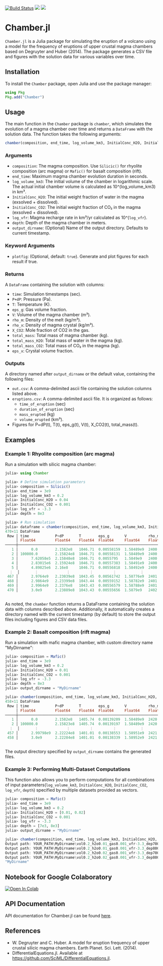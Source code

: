 [![Build Status](https://github.com/brown-ccv/Chamber.jl/actions/workflows/test.yml/badge.svg)](https://github.com/brown-ccv/Chamber.jl/actions?query=workflows/test)
[![][docs-stable-img]][docs-stable-url]
[![][docs-dev-img]][docs-dev-url]

# Chamber.jl
`Chamber.jl` is a Julia package for simulating the eruption of a volcano using a model for the frequency of eruptions of upper crustal magma chambers based on Degruyter and Huber (2014). The package generates a CSV file and figures with the solution data for various variables over time.

## Installation
To install the `Chamber` package, open Julia and use the package manager:

```julia
using Pkg
Pkg.add("Chamber")
```

## Usage
The main function in the `Chamber` package is `chamber`, which simulates the evolution of a magma chamber over time and returns a `DataFrame` with the solution data. The function takes the following arguments:
```julia
chamber(composition, end_time, log_volume_km3, InitialConc_H2O, InitialConc_CO2, log_vfr, depth, output_dirname; kwargs...)
```
### Arguments
- `composition`: The magma composition. Use `Silicic()` for rhyolite composition (arc magma) or `Mafic()` for basalt composition (rift).
- `end_time`: Maximum magma chamber evolution duration in seconds.
- `log_volume_km3`: The initial volume of the chamber in logarithmic scale. The actual initial chamber volume is calculated as 10^(log_volume_km3) in km³.
- `InitialConc_H2O`: The initial weight fraction of water in the magma (exsolved + dissolved).
- `InitialConc_CO2`: The initial weight fraction of CO₂ in the magma (exsolved + dissolved).
- `log_vfr`: Magma recharge rate in km³/yr calculated as 10^(`log_vfr`).
- `depth`: Depth of the magma chamber in meters.
- `output_dirname`: (Optional) Name of the output directory. Defaults to current timestamp.

### Keyword Arguments
- `plotfig`: (Optional, default: `true`). Generate and plot figures for each result if true.

### Returns
A `DataFrame` containing the solution with columns:
- `time`: Simulation timestamps (sec).
- `P+dP`: Pressure (Pa).
- `T`: Temperature (K).
- `eps_g`: Gas volume fraction.
- `V`: Volume of the magma chamber (m³).
- `rho_m`: Density of the melt (kg/m³).
- `rho_x`: Density of magma crystal (kg/m³).
- `X_CO2`: Mole fraction of CO2 in the gas.
- `total_mass`: Total mass of magma chamber (kg).
- `total_mass_H2O`: Total mass of water in the magma (kg).
- `total_mass_CO2`: Total mass of CO₂ in the magma (kg).
- `eps_x`: Crystal volume fraction.

### Outputs
A directory named after `output_dirname` or the default value, containing the following files:
- `out.csv`: A comma-delimited ascii file containing the solution columns listed above.
- `eruptions.csv`: A comma-delimited ascii file. It is organized as follows:
  - `time_of_eruption` (sec)
  - `duration_of_eruption` (sec)
  - `mass_erupted` (kg)
  - `volume_erupted` (km³).
- Figures for P+dP(t), T(t), eps_g(t), V(t), X_CO2(t), total_mass(t).

## Examples
### Example 1: Rhyolite composition (arc magma)
Run a simulation with silicic magma chamber:
```julia
julia> using Chamber

julia> # Define simulation parameters
julia> composition = Silicic()
julia> end_time = 3e9
julia> log_volume_km3 = 0.2
julia> InitialConc_H2O = 0.04
julia> InitialConc_CO2 = 0.001
julia> log_vfr = -3.3
julia> depth = 8e3

julia> # Run simulation
julia> dataframe = chamber(composition, end_time, log_volume_km3, InitialConc_H2O, InitialConc_CO2, log_vfr, depth)
470×11 DataFrame
 Row │ time            P+dP       T        eps_g       V          rho_m    rho_x    X_CO2     total_mass  total_mass_H2O  total_mass_CO2
     │ Float64         Float64    Float64  Float64     Float64    Float64  Float64  Float64   Float64     Float64         Float64
─────┼───────────────────────────────────────────────────────────────────────────────────────────────────────────────────────────────────
   1 │      0.0        2.1582e8   1046.71  0.00558159  1.58489e9  2400.0   2600.0   0.346043  3.83394e12      1.54039e11       3.85098e9
   2 │ 100000.0        2.15824e8  1046.71  0.00558131  1.58489e9  2400.0   2600.0   0.34605   3.83395e12      1.54039e11       3.85099e9
   3 │      7.62058e5  2.15848e8  1046.71  0.0055795   1.5849e9   2400.01  2600.01  0.346101  3.83397e12      1.5404e11        3.85101e9
   4 │      2.83015e6  2.15924e8  1046.71  0.00557383  1.58491e9  2400.03  2600.03  0.346259  3.83405e12      1.54044e11       3.85109e9
   5 │      4.89825e6  2.16e8     1046.71  0.00556818  1.58492e9  2400.04  2600.05  0.346418  3.83413e12      1.54047e11       3.85117e9
  ⋮  │       ⋮             ⋮         ⋮         ⋮           ⋮         ⋮        ⋮        ⋮          ⋮             ⋮               ⋮
 467 │      2.9764e9   2.23039e8  1043.45  0.00561742  1.58776e9  2401.81  2601.96  0.337852  3.8504e12       1.547e11         3.86751e9
 468 │      2.9864e9   2.23399e8  1043.44  0.00559152  1.58782e9  2401.9   2602.06  0.338571  3.85078e12      1.54716e11       3.86789e9
 469 │      2.9964e9   2.2376e8   1043.43  0.00556579  1.58788e9  2401.99  2602.15  0.339287  3.85116e12      1.54731e11       3.86828e9
 470 │      3.0e9      2.23889e8  1043.43  0.00555656  1.5879e9   2402.02  2602.18  0.339545  3.8513e12       1.54737e11       3.86841e9
                                                                                                                         461 rows omitted
```
As noted, the `chamber` function returns a DataFrame containing the solution data with columns described above. Additionally, it automatically creates a directory named with the current timestamp (by default) to store the output files including figures and CSV data files.

### Example 2: Basalt composition (rift magma)
Run a simulation with mafic magma chamber, with custom directory name "MyDirname":
```julia
julia> composition = Mafic()
julia> end_time = 3e9
julia> log_volume_km3 = 0.2
julia> InitialConc_H2O = 0.01
julia> InitialConc_CO2 = 0.001
julia> log_vfr = -3.3
julia> depth = 8e3
julia> output_dirname = "MyDirname"

julia> chamber(composition, end_time, log_volume_km3, InitialConc_H2O, InitialConc_CO2, log_vfr, depth, output_dirname)
458×11 DataFrame
 Row │ time            P+dP       T        eps_g       V          rho_m    rho_x    X_CO2     total_mass  total_mass_H2O  total_mass_CO2 
     │ Float64         Float64    Float64  Float64     Float64    Float64  Float64  Float64   Float64     Float64         Float64        
─────┼───────────────────────────────────────────────────────────────────────────────────────────────────────────────────────────────────
   1 │      0.0        2.1582e8   1405.74  0.00139209  1.58489e9  2420.0   2900.0   0.859079  3.94439e12      3.94903e10       3.94903e9
   2 │ 100000.0        2.15823e8  1405.74  0.00139197  1.58489e9  2420.0   2900.0   0.859081  3.9444e12       3.94903e10       3.94903e9
  ⋮  │       ⋮             ⋮         ⋮         ⋮           ⋮         ⋮        ⋮        ⋮          ⋮             ⋮               ⋮
 457 │      2.99798e9  2.22224e8  1401.01  0.00138553  1.58951e9  2421.66  2901.99  0.856719  3.97782e12      3.98249e10       3.98249e9
 458 │      3.0e9      2.22284e8  1401.01  0.00138339  1.58952e9  2421.68  2902.01  0.856746  3.9779e12       3.98257e10       3.98257e9
                                                                                                                         454 rows omitted
```
The output directory specified by `output_dirname` contains the generated files.

### Example 3: Performing Multi-Dataset Computations
This function also allows you to perform computations for all combinations of input parameters(`log_volume_km3`, `InitialConc_H2O`, `InitialConc_CO2`, `log_vfr`, `depth`) specified by multiple datasets provided as vectors.
```julia
julia> composition = Mafic()
julia> end_time = 3e9
julia> log_volume_km3 = 0.2
julia> InitialConc_H2O = [0.01, 0.02]
julia> InitialConc_CO2 = 0.001
julia> log_vfr = -3.3
julia> depth = [7e3, 8e3]
julia> output_dirname = "MyDirname"

julia> chamber(composition, end_time, log_volume_km3, InitialConc_H2O, InitialConc_CO2, log_vfr, depth, output_dirname)
Output path: YOUR_PATH\MyDirname\vol0.2_h2o0.01_gas0.001_vfr-3.3_dep7000.0
Output path: YOUR_PATH\MyDirname\vol0.2_h2o0.01_gas0.001_vfr-3.3_dep8000.0
Output path: YOUR_PATH\MyDirname\vol0.2_h2o0.02_gas0.001_vfr-3.3_dep7000.0
Output path: YOUR_PATH\MyDirname\vol0.2_h2o0.02_gas0.001_vfr-3.3_dep8000.0
"MyDirname"
```

## Notebook for Google Colaboratory
[![Open In Colab](https://colab.research.google.com/assets/colab-badge.svg)](https://colab.research.google.com/github/brown-ccv/Chamber.jl/blob/master/notebooks/notebook_for_chamber.ipynb)

## API Documentation

API documentation for Chamber.jl can be found [here][docs-stable-url].

## References
- W. Degruyter and C. Huber. A model for eruption frequency of upper crustal silicic magma chambers. Earth Planet. Sci. Lett. (2014).
- DifferentialEquations.jl. Available at https://github.com/SciML/DifferentialEquations.jl.

[docs-dev-url]: https://brown-ccv.github.io/Chamber.jl/dev
[docs-stable-url]: https://brown-ccv.github.io/Chamber.jl/stable/
[docs-dev-img]: https://img.shields.io/badge/docs-dev-blue.svg
[docs-stable-img]: https://img.shields.io/badge/docs-stable-blue.svg


